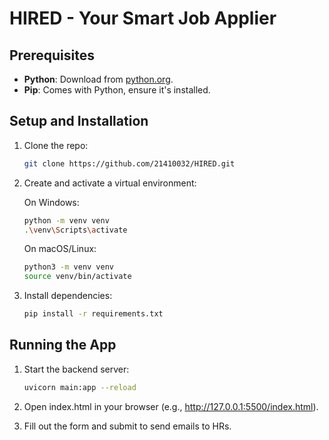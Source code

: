 # HIRED - Your Smart Job Applier

## Prerequisites
- **Python**: Download from [python.org](https://www.python.org/downloads/).
- **Pip**: Comes with Python, ensure it's installed.

## Setup and Installation

1. Clone the repo:

   ```bash
   git clone https://github.com/21410032/HIRED.git

2. Create and activate a virtual environment:

   On Windows:
   ```bash
   python -m venv venv
   .\venv\Scripts\activate
   ````
   
   On macOS/Linux:
   ```bash
   python3 -m venv venv
   source venv/bin/activate

3. Install dependencies:

   ```bash
   pip install -r requirements.txt


## Running the App

1. Start the backend server:

   ```bash
   uvicorn main:app --reload 

2. Open index.html in your browser (e.g., http://127.0.0.1:5500/index.html).

3. Fill out the form and submit to send emails to HRs.




   
